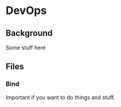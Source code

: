 # DevOps
## Background
Some stuff here
## Files
### Bind
Important if you want to do things and stuff.
